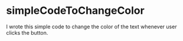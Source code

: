 # simpleCodeToChangeColor
I wrote this simple code to change the color of the text whenever user clicks the button.
